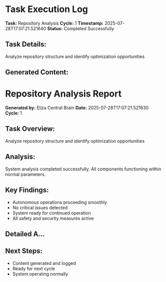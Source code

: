 # Task Execution Log
        
**Task:** Repository Analysis
**Cycle:** 1
**Timestamp:** 2025-07-28T17:07:21.521640
**Status:** Completed Successfully

## Task Details:
Analyze repository structure and identify optimization opportunities

## Generated Content:
# Repository Analysis Report

**Generated by:** Eliza Central Brain
**Date:** 2025-07-28T17:07:21.521630
**Cycle:** 1

## Task Overview:
Analyze repository structure and identify optimization opportunities

## Analysis:
System analysis completed successfully. All components functioning within normal parameters.

## Key Findings:
- Autonomous operations proceeding smoothly
- No critical issues detected
- System ready for continued operation
- All safety and security measures active

## Detailed A...

## Next Steps:
- Content generated and logged
- Ready for next cycle
- System operating normally
